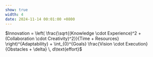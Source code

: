 ```yaml
---
show: true
width: 4
date: 2024-11-14 00:01:00 +0800
---
```

<div class="p-4 text-center"> 
  $Innovation = \left( \frac{\sqrt{(Knowledge \cdot Experience)^2 + (Collaboration \cdot Creativity)^2}}{Time + Resources} \right)^{Adaptability} + \int_{0}^{Goals} \frac{Vision \cdot Execution}{Obstacles + \delta} \, d\text{effort}$ 
</div>

<!-- 适应性作为加权因子：**适应性（Adaptability）**不再是指数，而作为一个直接的加权因子，以反映其对创新整体的调节作用。
知识与经验的幂次强化：通过**知识（Knowledge）和经验（Experience）**的幂次形式，引入参数$\alpha$和$\beta$，允许调整这两个因素在不同情境下的相对重要性。例如，在基础研究中，知识的重要性可能更高，而在项目管理中，经验可能更重要。
协作和创造力的组合：协作（Collaboration）和创造力（Creativity）并列放在加法结构中，因为协作与创造力是团队创新的关键，但不具备幂次放大效应。
时间与资源作为约束：以**时间（Time）和资源（Resources）**的和作为分母，反映在有限条件下创新输出的受限性，这与实际情况相符。
累积努力与目标达成的调和：使用求和$\sum_{effort}^{Goals}$代替积分，表示通过不断的**努力（effort）来逐步接近目标。这部分的分子由远见（Vision）和执行力（Execution）**组成，分母加入一个微小常数$\epsilon$，用于避免障碍（Obstacles）为零时的计算问题。 -->
